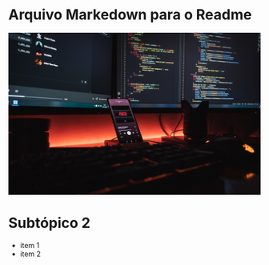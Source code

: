 # Arquivo Markedown para o Readme   

<img src='imgs/imagem1-exemplo.jpg' width=700 align='center'>

# Subtópico 2

* item 1
* item 2
